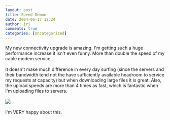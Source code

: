 ```yaml
---
layout: post
title: Speed Demon
date: 2004-06-17 12:24
author: jrj
comments: true
categories: [Uncategorized]
---
```

My new connectivity upgrade is amazing. I'm getting such a huge performance increase it isn't even funny. More than double the speed of my cable modem service.<br /><br />It doesn't make much difference in every day surfing (since the servers and their bandwidth tend not the have sufficiently available headroom to service my requests at capacity) but when downloading large files it is great. Also, the upload speeds are more than 4 times as fast, which is fantastic when I'm uploading files to servers.<br /><br /><img src="http://archive.jrj.org/speedjunkie.gif" /><br /><br />I'm VERY happy about this.
